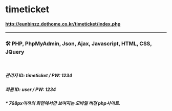 # timeticket

#### http://eunbinzz.dothome.co.kr/timeticket/index.php
----------

### 🛠 PHP, PhpMyAdmin, Json, Ajax, Javascript, HTML, CSS, JQuery

</br>

##### 관리자 ID: timeticket / PW: 1234
##### 회원 ID: user / PW: 1234

##### * 768px이하의 화면에서만 보여지는 모바일 버전 php사이트.

